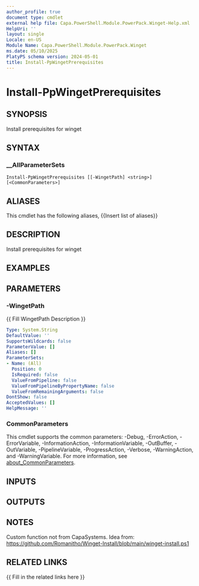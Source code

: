 ```yaml
---
author_profile: true
document type: cmdlet
external help file: Capa.PowerShell.Module.PowerPack.Winget-Help.xml
HelpUri: ''
layout: single
Locale: en-US
Module Name: Capa.PowerShell.Module.PowerPack.Winget
ms.date: 05/10/2025
PlatyPS schema version: 2024-05-01
title: Install-PpWingetPrerequisites
---
```


# Install-PpWingetPrerequisites

## SYNOPSIS

Install prerequisites for winget

## SYNTAX

### __AllParameterSets

```
Install-PpWingetPrerequisites [[-WingetPath] <string>] [<CommonParameters>]
```

## ALIASES

This cmdlet has the following aliases,
  {{Insert list of aliases}}

## DESCRIPTION

Install prerequisites for winget

## EXAMPLES

## PARAMETERS

### -WingetPath

{{ Fill WingetPath Description }}

```yaml
Type: System.String
DefaultValue: ''
SupportsWildcards: false
ParameterValue: []
Aliases: []
ParameterSets:
- Name: (All)
  Position: 0
  IsRequired: false
  ValueFromPipeline: false
  ValueFromPipelineByPropertyName: false
  ValueFromRemainingArguments: false
DontShow: false
AcceptedValues: []
HelpMessage: ''
```

### CommonParameters

This cmdlet supports the common parameters: -Debug, -ErrorAction, -ErrorVariable,
-InformationAction, -InformationVariable, -OutBuffer, -OutVariable, -PipelineVariable,
-ProgressAction, -Verbose, -WarningAction, and -WarningVariable. For more information, see
[about_CommonParameters](https://go.microsoft.com/fwlink/?LinkID=113216).

## INPUTS

## OUTPUTS

## NOTES

Custom function not from CapaSystems.
Idea from: https://github.com/Romanitho/Winget-Install/blob/main/winget-install.ps1


## RELATED LINKS

{{ Fill in the related links here }}

